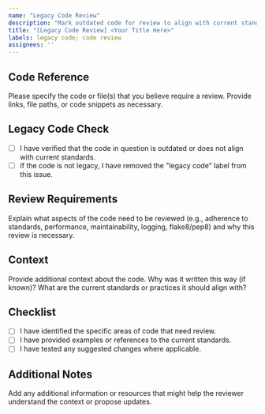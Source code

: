 ```yaml
---
name: "Legacy Code Review"
description: "Mark outdated code for review to align with current standards."
title: "[Legacy Code Review] <Your Title Here>"
labels: legacy code; code review
assignees: ''
---
```


## Code Reference

Please specify the code or file(s) that you believe require a review. Provide links, file paths, or code snippets as necessary.

## Legacy Code Check

- [ ] I have verified that the code in question is outdated or does not align with current standards.
- [ ] If the code is not legacy, I have removed the "legacy code" label from this issue.

## Review Requirements

Explain what aspects of the code need to be reviewed (e.g., adherence to standards, performance, maintainability, logging, flake8/pep8) and why this review is necessary.

## Context

Provide additional context about the code. Why was it written this way (if known)? What are the current standards or practices it should align with?

## Checklist

- [ ] I have identified the specific areas of code that need review.
- [ ] I have provided examples or references to the current standards.
- [ ] I have tested any suggested changes where applicable.

## Additional Notes

Add any additional information or resources that might help the reviewer understand the context or propose updates.